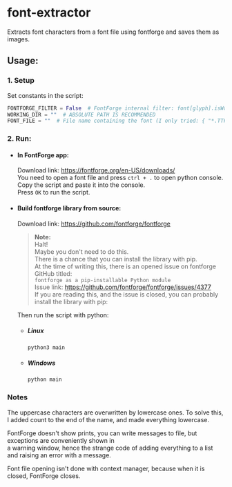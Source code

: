 # font-extractor

Extracts font characters from a font file using fontforge and saves them as images.

## Usage:

### 1. Setup

Set constants in the script:
```python
FONTFORGE_FILTER = False  # FontForge internal filter: font[glyph].isWorthOutputting()
WORKING_DIR = ""  # ABSOLUTE PATH IS RECOMMENDED
FONT_FILE = ""  # File name containing the font (I only tried: { "*.TTF" } files)
```

### 2. Run:

- #### In FontForge app:
  Download link: https://fontforge.org/en-US/downloads/  
  You need to open a font file and press `ctrl + .` to open python console.  
  Copy the script and paste it into the console.  
  Press `OK` to run the script.

- #### Build fontforge library from source:
  Download link: https://github.com/fontforge/fontforge
 
  > **Note:**  
  > Halt!  
  > Maybe you don't need to do this.  
  > There is a chance that you can install the library with pip.  
  > At the time of writing this, there is an opened issue on fontforge GitHub titled:  
  > `fontforge as a pip-installable Python module`  
  > Issue link: https://github.com/fontforge/fontforge/issues/4377  
  > If you are reading this, and the issue is closed, you can probably install the library with pip:

  Then run the script with python:

  - ##### Linux
    ```bash
    python3 main
    ```
    
  - ##### Windows
    ```cmd
    python main
    ```

### Notes

The uppercase characters are overwritten by lowercase ones. 
To solve this, I added count to the end of the name, and made everything lowercase.

FontForge doesn't show prints, you can write messages to file, but exceptions are conveniently shown in  
a warning window, hence the strange code of adding everything to a list and raising an error with a message.

Font file opening isn't done with context manager, because when it is closed, FontForge closes.
